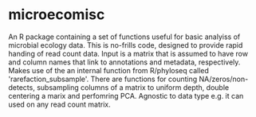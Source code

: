 # microecomisc
An R package containing a set of functions useful for basic analyiss of microbial ecology data. This is no-frills code, designed to provide rapid handing of read count data. Input is a matrix that is assumed to have row and column names that link to annotations and metadata, respectively. Makes use of the an internal function from R/phyloseq called 'rarefaction_subsample'. There are functions for counting NA/zeros/non-detects, subsampling columns of a matrix to uniform depth, double centering a marix and perfomring PCA. Agnostic to data type e.g. it can used on any read count matrix.  
